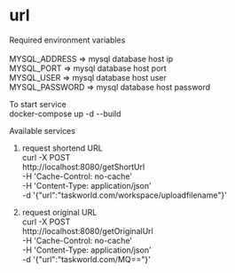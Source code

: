 # url

Required environment variables <br /><br />
MYSQL_ADDRESS => mysql database host ip <br />
MYSQL_PORT => mysql database host port <br />
MYSQL_USER => mysql database host user <br />
MYSQL_PASSWORD => mysql database host password <br />

To start service<br />
docker-compose up -d --build<br />

Available services<br />
1. request shortend URL<br />
curl -X POST \
  http://localhost:8080/getShortUrl \
  -H 'Cache-Control: no-cache' \
  -H 'Content-Type: application/json' \
  -d '{"url":"taskworld.com/workspace/uploadfilename"}'
  
2. request original URL<br />
curl -X POST \
  http://localhost:8080/getOriginalUrl \
  -H 'Cache-Control: no-cache' \
  -H 'Content-Type: application/json' \
  -d '{"url":"taskworld.com/MQ=="}'
 
